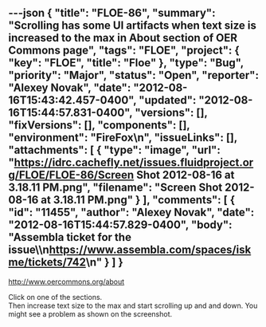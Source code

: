---json
{
  "title": "FLOE-86",
  "summary": "Scrolling has some UI artifacts when text size is increased to the max in About section of OER Commons page",
  "tags": "FLOE",
  "project": {
    "key": "FLOE",
    "title": "Floe"
  },
  "type": "Bug",
  "priority": "Major",
  "status": "Open",
  "reporter": "Alexey Novak",
  "date": "2012-08-16T15:43:42.457-0400",
  "updated": "2012-08-16T15:44:57.831-0400",
  "versions": [],
  "fixVersions": [],
  "components": [],
  "environment": "FireFox\n",
  "issueLinks": [],
  "attachments": [
    {
      "type": "image",
      "url": "https://idrc.cachefly.net/issues.fluidproject.org/FLOE/FLOE-86/Screen Shot 2012-08-16 at 3.18.11 PM.png",
      "filename": "Screen Shot 2012-08-16 at 3.18.11 PM.png"
    }
  ],
  "comments": [
    {
      "id": "11455",
      "author": "Alexey Novak",
      "date": "2012-08-16T15:44:57.829-0400",
      "body": "Assembla ticket for the issue\\\n<https://www.assembla.com/spaces/iskme/tickets/742>\n"
    }
  ]
}
---
<http://www.oercommons.org/about>

Click on one of the sections.\
Then increase text size to the max and start scrolling up and and down. You might see a problem as shown on the screenshot.

        
